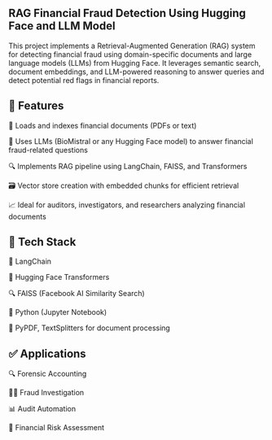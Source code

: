 ## RAG Financial Fraud Detection Using Hugging Face and LLM Model

This project implements a Retrieval-Augmented Generation (RAG) system for detecting financial fraud using domain-specific documents and large language models (LLMs) from Hugging Face. It leverages semantic search, document embeddings, and LLM-powered reasoning to answer queries and detect potential red flags in financial reports.

## 📌 Features

💼 Loads and indexes financial documents (PDFs or text)

🧠 Uses LLMs (BioMistral or any Hugging Face model) to answer financial fraud-related questions

🔍 Implements RAG pipeline using LangChain, FAISS, and Transformers

🗃️ Vector store creation with embedded chunks for efficient retrieval

📈 Ideal for auditors, investigators, and researchers analyzing financial documents



## 🧠 Tech Stack

🦜 LangChain

🤗 Hugging Face Transformers

🔍 FAISS (Facebook AI Similarity Search)

🐍 Python (Jupyter Notebook)

📄 PyPDF, TextSplitters for document processing


## ✅ Applications
🔍 Forensic Accounting

🕵️‍♂️ Fraud Investigation

📊 Audit Automation

🧾 Financial Risk Assessment


